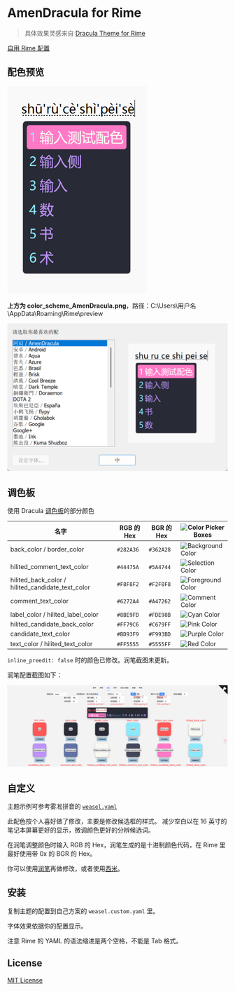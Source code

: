 # AmenDracula for Rime

> 具体效果灵感来自 [Dracula Theme for Rime](https://draculatheme.com/rime)

[自用 Rime 配置](https://github.com/AmenLi/AmenRimeConfigs)

## 配色预览

![配色预览](preview/color_scheme_AmenDracula.png)

**上方为 color_scheme_AmenDracula.png**，路径：C:\Users\用户名\AppData\Roaming\Rime\preview

![设置效果](界面风格设定.png)

## 调色板

使用 Dracula [调色板](https://github.com/dracula/dracula-theme#color-palette)的部分颜色

| 名字                                              | RGB 的 Hex  | BGR 的 Hex  | ![Color Picker Boxes](https://draculatheme.com/images/color-boxes/eyedropper.png) |
| ------------------------------------------------- | ----------- | ----------- | ------------------------------------------------------------------------------- |
| back_color / border_color                         | `#282A36` | `#362A28` | ![Background Color](https://draculatheme.com/images/color-boxes/background.png)   |
| hilited_comment_text_color                        | `#44475A` | `#5A4744` | ![Selection Color](https://draculatheme.com/images/color-boxes/selection.png)     |
| hilited_back_color / hilited_candidate_text_color | `#F8F8F2` | `#F2F8F8` | ![Foreground Color](https://draculatheme.com/images/color-boxes/foreground.png)   |
| comment_text_color                                | `#6272A4` | `#A47262`  | ![Comment Color](https://draculatheme.com/images/color-boxes/comment.png)         |
| label_color / hilited_label_color                 | `#8BE9FD` | `#FDE98B` | ![Cyan Color](https://draculatheme.com/images/color-boxes/cyan.png)               |
| hilited_candidate_back_color                      | `#FF79C6` | `#C679FF`  | ![Pink Color](https://draculatheme.com/images/color-boxes/pink.png)               |
| candidate_text_color                              | `#BD93F9` | `#F993BD` | ![Purple Color](https://draculatheme.com/images/color-boxes/purple.png)           |
| text_color / hilited_text_color                   | `#FF5555` | `#5555FF` | ![Red Color](https://draculatheme.com/images/color-boxes/red.png)                 |


`inline_preedit: false` 时的颜色已修改。润笔截图未更新。

润笔配置截图如下：

![](润笔配置截图.png)

## 自定义

主题示例可参考雾凇拼音的 [`weasel.yaml`](https://github.com/iDvel/rime-ice/blob/main/weasel.yaml)

此配色按个人喜好做了修改，主要是修改候选框的样式。
减少空白以在 16 英寸的笔记本屏幕更好的显示，微调颜色更好的分辨候选词。

在润笔调整颜色时输入 RGB 的 Hex，润笔生成的是十进制颜色代码，在 Rime 里最好使用带 0x 的 BGR 的 Hex。

你可以使用[润笔](https://pdog18.github.io/rime-soak/#/theme)再做修改，或者使用[西米](https://fxliang.github.io/RimeSeeMe/)。

## 安装

复制主题的配置到自己方案的 `weasel.custom.yaml` 里。

字体效果依据你的配置显示。

注意 Rime 的 YAML 的语法缩进是两个空格，不能是 Tab 格式。

## License

[MIT License](./LICENSE)


